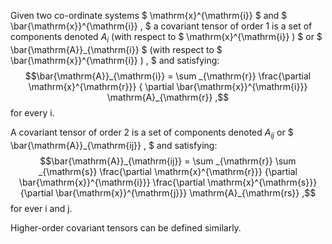 Given two co-ordinate systems $ \mathrm{x}^{\mathrm{i}} $ and
$ \bar{\mathrm{x}}^{\mathrm{i}} , $ a covariant tensor of order 1 is a
set of components denoted $A_{i}$ (with respect to
$ \mathrm{x}^{\mathrm{i}} ) $ or $ \bar{\mathrm{A}}_{\mathrm{i}} $ (with
respect to $ \bar{\mathrm{x}}^{\mathrm{i}} )  , $ and satisfying:
$$\bar{\mathrm{A}}_{\mathrm{i}} 
= \sum _{\mathrm{r}} \frac{\partial \mathrm{x}^{\mathrm{r}}}
{ \partial \bar{\mathrm{x}}^{\mathrm{i}}}
\mathrm{A}_{\mathrm{r}} ,$$ for every i.

A covariant tensor of order 2 is a set of components denoted $A_{ij}$ or
$ \bar{\mathrm{A}}_{\mathrm{ij}} , $ and satisfying:
$$\bar{\mathrm{A}}_{\mathrm{ij}} =
\sum _{\mathrm{r}} \sum _{\mathrm{s}}
\frac{\partial \mathrm{x}^{\mathrm{r}}}
{\partial \bar{\mathrm{x}}^{\mathrm{i}}}
\frac{\partial \mathrm{x}^{\mathrm{s}}}
{\partial \bar{\mathrm{x}}^{\mathrm{j}}}
\mathrm{A}_{\mathrm{rs}} ,$$ for ever i and j.

Higher-order covariant tensors can be defined similarly.
